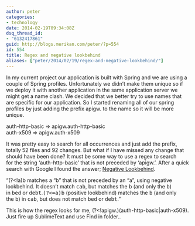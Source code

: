 ```yaml
---
author: peter
categories:
- technology
date: 2014-02-19T09:34:08Z
dsq_thread_id:
- "6132417861"
guid: http://blogs.merikan.com/peter/?p=554
id: 554
title: Regex and negative lookbehind
aliases: ["peter/2014/02/19/regex-and-negative-lookbehind/"]
---
```


In my current project our application is built with Spring and we are using a couple of Spring profiles. Unfortunately we didn’t make them unique so if we deploy it with another application in the same application server we might get a name clash. We decided that we better try to use names that are specific for our application. So I started renaming all of our spring profiles by just adding the prefix apigw. to the name so it will be more unique.

auth-http-basic => apigw.auth-http-basic  
auth-x509 => apigw.auth-x509

It was pretty easy to search for all occurrences and just add the prefix, totally 52 files and 92 changes. But what if I have missed any change that should have been done? It must be some way to use a regex to search for the string ‘auth-http-basic’ that is not preceded by ‘apigw.’. After a quick search with Google I found the answer; [Negative Lookbehind](http://www.regular-expressions.info/lookaround.html).

“(?<!a)b matches a “b” that is not preceded by an “a”, using negative lookbehind. It doesn’t match <tt>cab</tt>, but matches the <tt>b</tt> (and only the <tt>b</tt>) in <tt>bed</tt> or <tt>debt</tt>.<tt>(?<=a)b</tt> (<wbr />positive lookbehind) matches the <tt>b</tt> (and only the <tt>b</tt>) in <tt>cab</tt>, but does not match <tt>bed</tt> or <tt>debt</tt>.”

This is how the regex looks for me, (?<!apigw.)(auth-http-basic|auth-x509). Just fire up SublimeText and use Find in folder..
